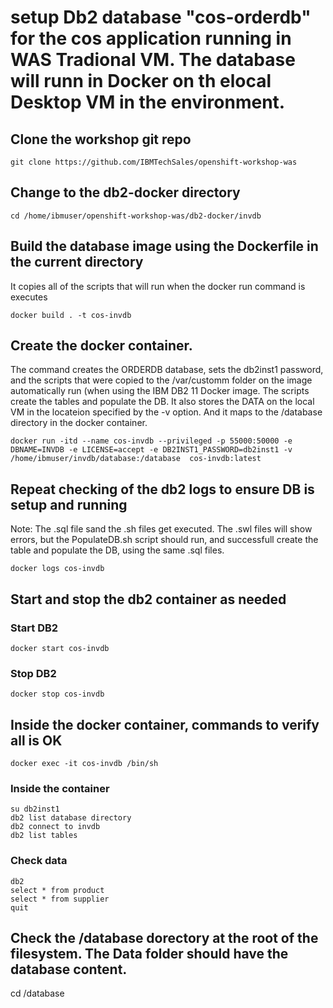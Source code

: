 # setup Db2 database "cos-orderdb" for the cos application running in WAS Tradional VM. The database will runn in Docker on th elocal Desktop VM in the environment. 


## Clone the workshop git repo
```
git clone https://github.com/IBMTechSales/openshift-workshop-was
```

## Change to the db2-docker directory
```
cd /home/ibmuser/openshift-workshop-was/db2-docker/invdb
```


## Build the database image using the Dockerfile in the current directory
It copies all of the scripts that will run when the docker run command is executes 
```
docker build . -t cos-invdb
```

## Create the docker container. 
The command creates the ORDERDB database, sets the db2inst1 password, and the scripts that were copied to the /var/customm folder on the image automatically run (when using the IBM DB2 11 Docker image. The scripts create the tables and populate the DB. It also stores the DATA on the local VM in the locateion specified by the -v option. And it maps to the /database directory in the docker container. 
```
docker run -itd --name cos-invdb --privileged -p 55000:50000 -e DBNAME=INVDB -e LICENSE=accept -e DB2INST1_PASSWORD=db2inst1 -v /home/ibmuser/invdb/database:/database  cos-invdb:latest
```

## Repeat checking of the db2 logs to ensure DB is setup and running
Note: The .sql file sand the .sh files get executed. The .swl files will show errors, but the PopulateDB.sh script should run, and successfull create the table and populate the DB, using the same .sql files. 
```
docker logs cos-invdb
```


## Start and stop the db2 container as needed 

### Start DB2
```
docker start cos-invdb
```

### Stop DB2
```
docker stop cos-invdb
```


## Inside the docker container, commands to verify all is OK 
```
docker exec -it cos-invdb /bin/sh
```
### Inside the container 
```
su db2inst1
db2 list database directory
db2 connect to invdb
db2 list tables
```
### Check data
```
db2 
select * from product
select * from supplier
quit
```

## Check the /database dorectory at the root of the filesystem. The Data folder should have the database content. 

cd /database












